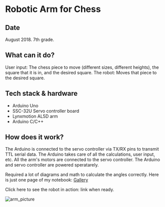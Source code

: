 # Robotic Arm for Chess

## Date
August 2018. 7th grade.

## What can it do?
User input: The chess piece to move (different sizes, different heights), the square that it is in, and the desired square.
The robot: Moves that piece to the desired square.

## Tech stack & hardware
- Arduino Uno
- SSC-32U Servo controller board
- Lynxmotion AL5D arm
- Arduino C/C++

## How does it work?

The Arduino is connected to the servo controller via TX/RX pins to transmit TTL serial data. The Arduino takes care of all the calculations, user input, etc. All the arm's motors are connected to the servo controller. The Arduino and servo controller are powered speratarely.

Required a lot of diagrams and math to calculate the angles correctly. Here is just one page of my notebook: [Gallery](docs/Gallery.md)

Click here to see the robot in action: link when ready.
   
![arm_picture](https://media.discordapp.net/attachments/660295888563994638/664265594039697426/IMG_0208.JPG?width=880&height=660)